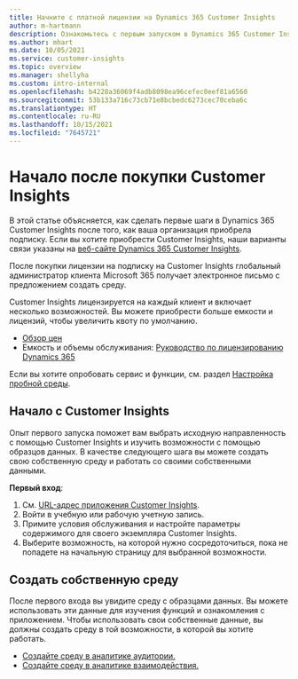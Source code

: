 ```yaml
---
title: Начните с платной лицензии на Dynamics 365 Customer Insights
author: m-hartmann
description: Ознакомьтесь с первым запуском в Dynamics 365 Customer Insights и изучите его возможности.
ms.author: mhart
ms.date: 10/05/2021
ms.service: customer-insights
ms.topic: overview
ms.manager: shellyha
ms.custom: intro-internal
ms.openlocfilehash: b4228a36069f4adb8098ea96cefec0eef81a6560
ms.sourcegitcommit: 53b133a716c73cb71e8bcbedc6273cec70ceba6c
ms.translationtype: HT
ms.contentlocale: ru-RU
ms.lasthandoff: 10/15/2021
ms.locfileid: "7645721"
---
```

# <a name="get-started-after-purchasing-customer-insights"></a>Начало после покупки Customer Insights

В этой статье объясняется, как сделать первые шаги в Dynamics 365 Customer Insights после того, как ваша организация приобрела подписку. Если вы хотите приобрести Customer Insights, наши варианты связи указаны на [веб-сайте Dynamics 365 Customer Insights](https://dynamics.microsoft.com/ai/customer-insights/). 

После покупки лицензии на подписку на Customer Insights глобальный администратор клиента Microsoft 365 получает электронное письмо с предложением создать среду. 

Customer Insights лицензируется на каждый клиент и включает несколько возможностей. Вы можете приобрести больше емкости и лицензий, чтобы увеличить квоту по умолчанию. 
- [Обзор цен](https://dynamics.microsoft.com/ai/customer-insights/pricing/)
- Емкость и объемы обслуживания: [Руководство по лицензированию Dynamics 365](https://go.microsoft.com/fwlink/?LinkId=866544)

Если вы хотите опробовать сервис и функции, см. раздел [Настройка пробной среды](trial-signup.md).

## <a name="start-with-customer-insights"></a>Начало с Customer Insights

Опыт первого запуска поможет вам выбрать исходную направленность с помощью Customer Insights и изучить возможности с помощью образцов данных. В качестве следующего шага вы можете создать свою собственную среду и работать со своими собственными данными.

**Первый вход**:

1. См. [URL-адрес приложения Customer Insights](https://home.ci.ai.dynamics.com).
1. Войти в учебную или рабочую учетную запись. 
1. Примите условия обслуживания и настройте параметры содержимого для своего экземпляра Customer Insights.
1. Выберите возможность, на которой нужно сосредоточиться, пока не попадете на начальную страницу для выбранной возможности.

## <a name="create-your-own-environment"></a>Создать собственную среду

После первого входа вы увидите среду с образцами данных. Вы можете использовать эти данные для изучения функций и ознакомления с приложением. Чтобы использовать свои собственные данные, вы должны создать среду в той возможности, в которой вы хотите работать.

- [Создайте среду в аналитике аудитории.](audience-insights/get-started-paid.md)
- [Создайте среду в аналитике взаимодействия.](engagement-insights/create-new-environment.md) 



